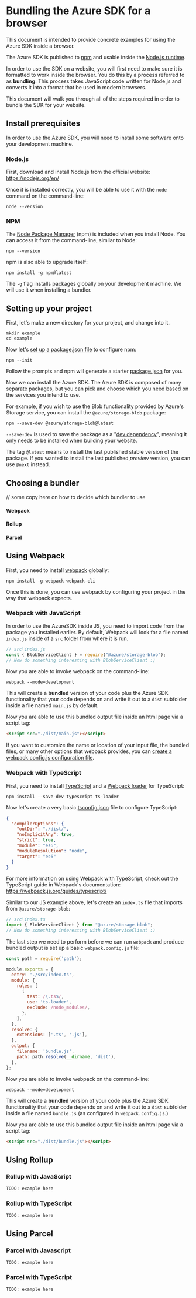 # Bundling the Azure SDK for a browser

This document is intended to provide concrete examples for using the Azure SDK inside a browser.

The Azure SDK is published to [npm](https://npmjs.com) and usable inside the [Node.js runtime](https://nodejs.org/en/). 

In order to use the SDK on a website, you will first need to make sure it is formatted to work inside the browser. You do this by a process referred to as **bundling**. This process takes JavaScript code written for Node.js and converts it into a format that be used in modern browsers.

This document will walk you through all of the steps required in order to bundle the SDK for your website.

## Install prerequisites

In order to use the Azure SDK, you will need to install some software onto your development machine.

### Node.js

First, download and install Node.js from the official website: https://nodejs.org/en/

Once it is installed correctly, you will be able to use it with the `node` command on the command-line:

```
node --version
```

### NPM

The [Node Package Manager](https://npmjs.com) (npm) is included when you install Node. You can access it from the command-line, similar to Node:

```
npm --version
```

npm is also able to upgrade itself:

```
npm install -g npm@latest
```

The `-g` flag installs packages globally on your development machine. We will use it when installing a bundler.


## Setting up your project

First, let's make a new directory for your project, and change into it.

```
mkdir example
cd example
```

Now let's [set up a package.json file](https://docs.npmjs.com/creating-a-package-json-file) to configure npm:

```
npm --init
```

Follow the prompts and npm will generate a starter [package.json](https://docs.npmjs.com/files/package.json) for you.

Now we can install the Azure SDK. The Azure SDK is composed of many separate packages, but you can pick and choose which you need based on the services you intend to use.

For example, if you wish to use the Blob functionality provided by Azure's Storage service, you can install the `@azure/storage-blob` package:

```
npm --save-dev @azure/storage-blob@latest
```

`--save-dev` is used to save the package as a "[dev dependency](https://docs.npmjs.com/files/package.json#devdependencies)", meaning it only needs to be installed when building your website. 

The tag `@latest` means to install the last published stable version of the package. If you wanted to install the last published *preview* version, you can use `@next` instead.

## Choosing a bundler

// some copy here on how to decide which bundler to use

#### Webpack


#### Rollup


#### Parcel



## Using Webpack

First, you need to install [webpack](https://webpack.js.org/) globally:

```
npm install -g webpack webpack-cli
```

Once this is done, you can use webpack by configuring your project in the way that webpack expects.

### Webpack with JavaScript

In order to use the AzureSDK inside JS, you need to import code from the package you installed earlier. By default, Webpack will look for a file named `index.js` inside of a `src` folder from where it is run.

```js
// src\index.js
const { BlobServiceClient } = require("@azure/storage-blob");
// Now do something interesting with BlobServiceClient :)
```

Now you are able to invoke webpack on the command-line:

```
webpack --mode=development
```

This will create a **bundled** version of your code plus the Azure SDK functionality that your code depends on and write it out to a `dist` subfolder inside a file named `main.js` by default.

Now you are able to use this bundled output file inside an html page via a script tag:

```html
<script src="./dist/main.js"></script>
```

If you want to customize the name or location of your input file, the bundled files, or many other options that webpack provides, you can [create a webpack.config.js configuration file](https://webpack.js.org/concepts/configuration/#simple-configuration).


### Webpack with TypeScript

First, you need to install [TypeScript](https://typescriptlang.org) and a [Webpack loader](https://webpack.js.org/loaders/) for TypeScript:

```
npm install --save-dev typescript ts-loader
```

Now let's create a very basic [tsconfig.json](https://www.typescriptlang.org/docs/handbook/tsconfig-json.html) file to configure TypeScript:

```json
{
  "compilerOptions": {
    "outDir": "./dist/",
    "noImplicitAny": true,
    "strict": true,
    "module": "es6",
    "moduleResolution": "node",
    "target": "es6"
  }
}
```

For more information on using Webpack with TypeScript, check out the TypeScript guide in Webpack's documentation: https://webpack.js.org/guides/typescript/

Similar to our JS example above, let's create an `index.ts` file that imports from `@azure/storage-blob`:

```ts
// src\index.ts
import { BlobServiceClient } from "@azure/storage-blob";
// Now do something interesting with BlobServiceClient :)
```

The last step we need to perform before we can run `webpack` and produce bundled output is set up a basic `webpack.config.js` file:

```js
const path = require('path');

module.exports = {
  entry: './src/index.ts',
  module: {
    rules: [
      {
        test: /\.ts$/,
        use: 'ts-loader',
        exclude: /node_modules/,
      },
    ],
  },
  resolve: {
    extensions: ['.ts', '.js'],
  },
  output: {
    filename: 'bundle.js',
    path: path.resolve(__dirname, 'dist'),
  },
};
```

Now you are able to invoke webpack on the command-line:

```
webpack --mode=development
```

This will create a **bundled** version of your code plus the Azure SDK functionality that your code depends on and write it out to a `dist` subfolder inside a file named `bundle.js` (as configured in `webpack.config.js`.)

Now you are able to use this bundled output file inside an html page via a script tag:

```html
<script src="./dist/bundle.js"></script>
```

## Using Rollup

### Rollup with JavaScript

```
TODO: example here
```

### Rollup with TypeScript

```
TODO: example here
```

## Using Parcel

### Parcel with Javascript

```
TODO: example here
```

### Parcel with TypeScript

```
TODO: example here
```
